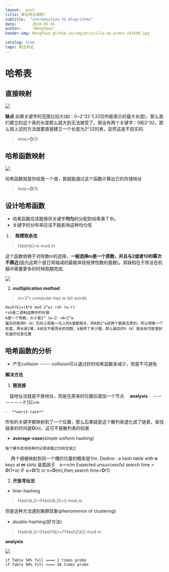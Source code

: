 ```yaml
---
layout:  post  
title: 算法导论课程7
subtitle:  "introduction to Alogrithms"
date:       2018-05-16
author:     "MengYGuo"
header-img: MengYGuo.github.io/img/priscilla-du-preez-181896.jpg

catalog: true
tags: 算法导论
---
```


# 哈希表
## 直接映射

![](https://github.com/MengYGuo/MengYGuo.github.io/blob/master/img/算法导论image/class7-1.png?raw=true)

**缺点**
如果关键字的范围比较大(如：0~2^32-1,32位所能表示的最大长度)，那么我们建立的这个表的长度那么就大到无法接受了。假设有两个关键字：0和2^32，那么按上述的方法就要直接建立一个长度为2^32的表，显然这是不现实的.

> time=**O**(1)

## 哈希函数映射
![](https://github.com/MengYGuo/MengYGuo.github.io/blob/master/img/算法导论image/class7-２.png?raw=true)

哈希函数就是你给我一个值，我就能通过这个函数计算出它的存储地址

> time=**O**(1)

## 设计哈希函数

- 哈希函数应该能够将关键字**均匀**的分配到哈希表Ｔ中。
- 关键字的分布率应该不能影响这种均匀性

１.　**除模取余法**
    
> Hash(k)=k mod m

这个函数依赖于对除数m的选择，**一般选择m是一个质数，并且与2或者10的幂次不靠近**(因为这两个是日常缩减的最能体现规律性数的基数)。其缺陷在于除法在机器中需要更多的时钟周期完成.

![](https://github.com/MengYGuo/MengYGuo.github.io/blob/master/img/算法导论image/class7-3.png?raw=true)

2. **multiplication method**
> m=2^r computer has w-bit words

    Hash(k)=(A*k mod 2^w) rsh (w-r)
    rsh是二进制运算中的右移
    A是一个奇数，大小是2^（w-1）<A<2^w
    最后的取得h（k）实际上和每一位上的k值都相关，而A和2^w这两个数是互质的，所以想象一个轮盘，周长是2幂，A肯定不是周长的倍数，k是转了多少圈，那么最后的h（k）就会有可能落到轮盘的任意位置

## 哈希函数的分析

 - 产生collision 
------collision可以通过好的哈希函数来减少，但是不可避免



**解决方法**
　

 1. **链连接**

　链地址法就是不换地址，而是在原来的位置后面加一个节点
　**analysis**
　－－－－－－if |S|=m
   
    -  **worst-case**
   所有的关键字都映射到了一个位置，那么后果就是这个散列表退化成了链表，查找链表的时间是**O**(n)，这可不是散列表的初衷
   

   - **average-case**(simple uniform hashing)
   
    每个键与其他哈希的记录或键之剑相互独立
　   两个键被映射到同一个槽的位置的概率是1/m.
     Dedine : a hash table with **n** keys at **m** slots 
     装载因子　α＝n/m
     Expected unsuccessful search time = **O**(1+α)
     IF α=**O**(1) or n=**O**(m),then,search time=**O**(1)
   
 
 2. **开放寻址法** 

 - liner-hashing
 
 > Hash(k,i)=(Hash(k,0)+i) mod m
 
但是这种方法遇到集群现象(phenomenon of clustering)

 - double-hashing(好方法)
 
 >Hash(k,i)=(Hash1(k)+i*Hash2(k)) mod m

 **analysis**
 
 ![](https://github.com/MengYGuo/MengYGuo.github.io/blob/master/img/算法导论image/class7-4.png?raw=true)
 
    if Table 50% full ==== 2 times probe
    if Table 90% full ==== 10 times probe
 
